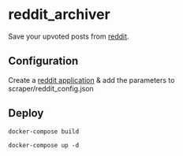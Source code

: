 # reddit_archiver
Save your upvoted posts from [reddit](https://reddit.com).

## Configuration
Create a [reddit application](https://old.reddit.com/prefs/apps/) & add the parameters to scraper/reddit_config.json

## Deploy
```
docker-compose build

docker-compose up -d
```